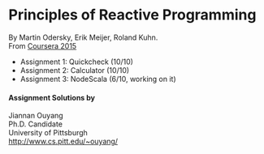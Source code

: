 # Principles of Reactive Programming
By Martin Odersky, Erik Meijer, Roland Kuhn. <br/>
From [Coursera 2015](https://class.coursera.org/reactive-002)

* Assignment 1: Quickcheck (10/10)
* Assignment 2: Calculator (10/10)
* Assignment 3: NodeScala (6/10, working on it)

#### Assignment Solutions by
Jiannan Ouyang <br/>
Ph.D. Candidate <br/>
University of Pittsburgh <br/>
http://www.cs.pitt.edu/~ouyang/ <br/>
